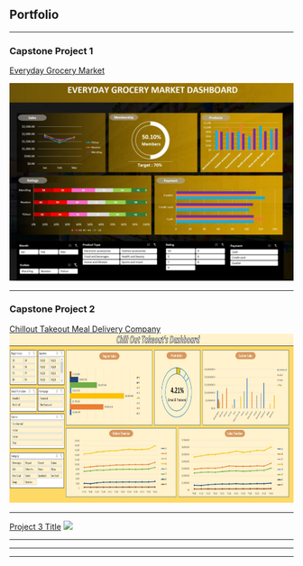 ## Portfolio

---

### Capstone Project 1

<a><a href="/Capstone1">Everyday Grocery Market</a>
  
<img src="images/Capstone 1 dashboard.JPG"/>

---
### Capstone Project 2
<a><a href="/Capstone2">Chillout Takeout Meal Delivery Company</a>
<img src="images/Capstone 2 dashboard.JPG?raw=true" width="800" height="300"/>

---
[Project 3 Title](http://example.com/)
<img src="images/dummy_thumbnail.jpg?raw=true"/>

---



---




---
